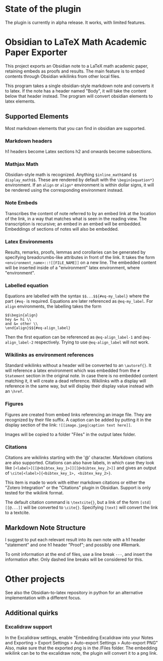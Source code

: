 # State of the plugin
The plugin is currently in alpha release. It works, with limited features.
# Obsidian to LaTeX Math Academic Paper Exporter
This project exports an Obsidian note to a LaTeX math academic paper, retaining embeds as proofs and results. The main feature is to embed contents through Obsidian wikilinks from other local files.

This program takes a single obsidian-style markdown note and converts it to latex. If the note has a header named "Body", it will take the content below that header instead. The program will convert obsidian elements to latex elements.
## Supported Elements
Most markdown elements that you can find in obsidian are supported. 
### Markdown headers 
h1 headers become Latex sections h2 and onwards become subsections.

### Mathjax Math
Obsidian-style math is recognized. Anything `$inline_math$`and `$$ display_math$$`. These are rendered by default with the `\begin{equation*}` environment. If an `align` or `align*` environment is within dollar signs, it will be rendered using the corresponding environment instead.

### Note Embeds
Transcribes the content of note referred to by an embed link at the location of the link, in a way that matches what is seen in the reading view. The transcription is recursive; an embed in an embed will be embedded. Embeddings of sections of notes will also be embedded.

### Latex Environments
Results, remarks, proofs, lemmas and corollaries can be generated by specifying breadcrumbs-like attributes in front of the link. It takes the form `<environment_name>::![[FILE_NAME]]` on a new line. The embedded content will be inserted inside of a "environment" latex environment, where "environment".

### Labelled equation
Equations are labelled with the syntax `$$...$${#eq-my_label}` where the part `{#eq-` is required. Equations are later referenced as `@eq-my_label`. For `align` environments, the labelling takes the form
```
$$\begin{align}
hey &= hi \\
and &= other \\
\end{align}$${#eq-align_label}
```
Then the first equation can be referenced as `@eq-align_label-1` and `@eq-align_label-2` respectively. Trying to use `@eq-align_label` will not work. 
### Wikilinks as environment references
Standard wikilinks without a header will be converted to an `\autoref{}`. It will reference a latex environment which was embedded from the `# Statement` section in the original note. In case there is no embedded content matching it, it will create a dead reference. Wikilinks with a display will reference in the same way, but will display their display value instead with an `\href`.

### Figures
Figures are created from embed links referencing an image file. They are recognized by their file suffix. A caption can be added by putting it in the display section of the link: `![[image.jpeg|caption text here]]`.

Images will be copied to a folder "Files" in the output latex folder.

### Citations
Citations are wikilinks starting with the '@' character. Markdown citations are also supported. Citations can also have labels, in which case they look like `[<label>][[@<bibtex_key_1>]][[@<bibtex_key_2>]]` and gives an output of `\cite[<label>]{<bibtex_key_1>, <bibtex_key_2>}`.

This item is made to work with either markdown citations or either the "Zotero Integration" or the "Citations" plugin in Obsidian. Support is only tested for the wikilink format.

The default citation command is `\textcite{}`, but a link of the form `[std][[@...]]` will be converted to `\cite{}`. Specifying `[text]` will convert the link to a textcite.
## Markdown Note Structure

I suggest to put each relevant result into its own note with a h1 header "statement" and one h1 header "Proof"; and possibly one #Remark.

To omit information at the end of files, use a line break `---`, and insert the information after. Only dashed line breaks will be considered for this.
# Other projects
See also the Obsidian-to-latex repository in python for an alternative implementation with a different focus.

## Additional quirks
### Excalidraw support
In the Excalidraw settings, enable "Embedding Excalidraw into your Notes and Exporting > Export Settings > Auto-export Settings > Auto-export PNG"
Also, make sure that the exported png is in the /Files folder. The embedding wikilink can be to the excalidraw note, the plugin will convert it to a png link.


